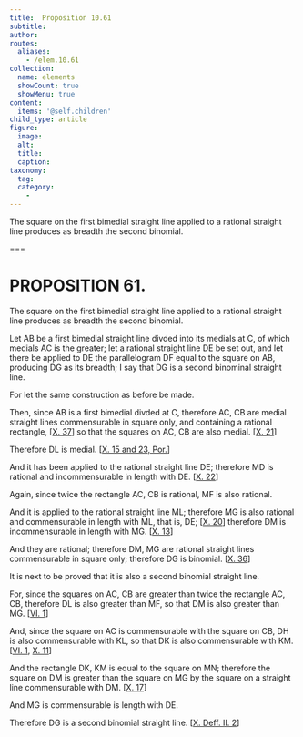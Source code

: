 ```yaml
---
title:  Proposition 10.61
subtitle: 
author:
routes:
  aliases:
    - /elem.10.61
collection:
  name: elements
  showCount: true
  showMenu: true
content:
  items: '@self.children'
child_type: article
figure:
  image:
  alt:
  title:
  caption:
taxonomy:
  tag:
  category:
    - 
---
```


<p><hi rend="ital">The square on the first bimedial straight line applied to a rational straight line produces as breadth the second binomial</hi>. </p>

===

<h1>PROPOSITION 61.</h1>
<p><span class="ital">The square on the first bimedial straight line applied to a rational straight line produces as breadth the second binomial</span>. </p>

<p>Let <span class="ital">AB</span> be a first bimedial straight line divded into its medials at <span class="ital">C</span>, of which medials <span class="ital">AC</span> is the greater; let a rational straight line <span class="ital">DE</span> be set out, and let there be applied to <span class="ital">DE</span> the parallelogram <span class="ital">DF</span> equal to the square on <span class="ital">AB</span>, producing <span class="ital">DG</span> as its breadth; I say that <span class="ital">DG</span> is a second binominal straight line. 
      </p>

<p>For let the same construction as before be made. <pb n="136"/></p>

<p>Then, since <span class="ital">AB</span> is a first bimedial divded at <span class="ital">C</span>, therefore <span class="ital">AC</span>, <span class="ital">CB</span> are medial straight lines commensurable in square only, and containing a rational rectangle, [<a href="/elem.10.37">X. 37</a>] so that the squares on <span class="ital">AC</span>, <span class="ital">CB</span> are also medial. [<a href="/elem.10.21">X. 21</a>] </p>

<p>Therefore <span class="ital">DL</span> is medial. [<a href="/elem.10.15 elem.10.23.p.1">X. 15 and 23, Por.</a>] </p>

<p>And it has been applied to the rational straight line <span class="ital">DE</span>; therefore <span class="ital">MD</span> is rational and incommensurable in length with <span class="ital">DE</span>. [<a href="/elem.10.22">X. 22</a>] </p>

<p>Again, since twice the rectangle <span class="ital">AC</span>, <span class="ital">CB</span> is rational, <span class="ital">MF</span> is also rational. </p>

<p>And it is applied to the rational straight line <span class="ital">ML</span>; therefore <span class="ital">MG</span> is also rational and commensurable in length with <span class="ital">ML</span>, that is, <span class="ital">DE</span>; [<a href="/elem.10.20">X. 20</a>] therefore <span class="ital">DM</span> is incommensurable in length with <span class="ital">MG</span>. [<a href="/elem.10.13">X. 13</a>] </p>

<p>And they are rational; therefore <span class="ital">DM</span>, <span class="ital">MG</span> are rational straight lines commensurable in square only; therefore <span class="ital">DG</span> is binomial. [<a href="/elem.10.36">X. 36</a>] </p>

<p>It is next to be proved that it is also a second binomial straight line. </p>

<p>For, since the squares on <span class="ital">AC</span>, <span class="ital">CB</span> are greater than twice the rectangle <span class="ital">AC</span>, <span class="ital">CB</span>, therefore <span class="ital">DL</span> is also greater than <span class="ital">MF</span>, so that <span class="ital">DM</span> is also greater than <span class="ital">MG</span>. [<a href="/elem.6.1">VI. 1</a>] </p>

<p>And, since the square on <span class="ital">AC</span> is commensurable with the square on <span class="ital">CB</span>, <span class="ital">DH</span> is also commensurable with <span class="ital">KL</span>, so that <span class="ital">DK</span> is also commensurable with <span class="ital">KM</span>. [<a href="/elem.6.1">VI. 1</a>, <a href="/elem.10.11">X. 11</a>] </p>

<p>And the rectangle <span class="ital">DK</span>, <span class="ital">KM</span> is equal to the square on <span class="ital">MN</span>; therefore the square on <span class="ital">DM</span> is greater than the square on <span class="ital">MG</span> by the square on a straight line commensurable with <span class="ital">DM</span>. [<a href="/elem.10.17">X. 17</a>] </p>

<p>And <span class="ital">MG</span> is commensurable is length with <span class="ital">DE</span>. </p>

<p>Therefore <span class="ital">DG</span> is a second binomial straight line. [<a href="/elem.10.def.2.2">X. Deff. II. 2</a>]</p>

